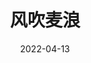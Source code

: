 ---
title: "风吹麦浪"
date: "2022-04-13"
price: "20.00"
theaters: ["北京大学百周年纪念讲堂"]
remark: ['原声影片・中文字幕']
---